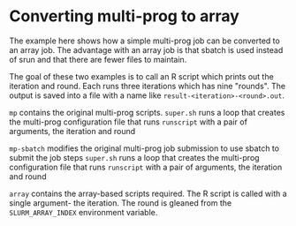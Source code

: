 # Converting multi-prog to array

The example here shows how a simple multi-prog job can be converted to an array
job.  The advantage with an array job is that sbatch is used instead of srun
and that there are fewer files to maintain.

The goal of these two examples is to call an R script which prints out the iteration and round.  Each runs three iterations which has nine "rounds".  The output is saved into a file with a name like `result-<iteration>-<round>.out`.

`mp` contains the original multi-prog scripts.  `super.sh` runs a loop that
creates the multi-prog configuration file that runs `runscript` with a pair of
arguments, the iteration and round

`mp-sbatch` modifies the original multi-prog job submission to use sbatch to submit the job steps   `super.sh` runs a loop that
creates the multi-prog configuration file that runs `runscript` with a pair of
arguments, the iteration and round

`array` contains the array-based scripts required.  The R script is called with a single argument- the iteration.  The round is gleaned from the `SLURM_ARRAY_INDEX` environment variable.
